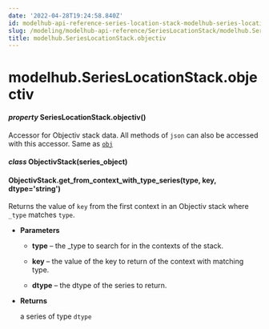 ```yaml
---
date: '2022-04-28T19:24:58.840Z'
id: modelhub-api-reference-series-location-stack-modelhub-series-location-stack-objectiv
slug: /modeling/modelhub-api-reference/SeriesLocationStack/modelhub.SeriesLocationStack.objectiv/
title: modelhub.SeriesLocationStack.objectiv
---
```


# modelhub.SeriesLocationStack.objectiv


#### _property_ SeriesLocationStack.objectiv()
Accessor for Objectiv stack data. All methods of `json` can also be accessed with this
accessor. Same as [`obj`](/docs/modeling/modelhub-api-reference/SeriesLocationStack/modelhub.SeriesLocationStack.obj/#modelhub.SeriesLocationStack.obj)


#### _class_ ObjectivStack(series_object)
<!-- !! processed by numpydoc !! -->

#### ObjectivStack.get_from_context_with_type_series(type, key, dtype='string')
Returns the value of `key` from the first context in an Objectiv stack where `_type` matches `type`.


* **Parameters**

    
    * **type** – the _type to search for in the contexts of the stack.


    * **key** – the value of the key to return of the context with matching type.


    * **dtype** – the dtype of the series to return.



* **Returns**

    a series of type `dtype`


<!-- !! processed by numpydoc !! -->
<!-- !! processed by numpydoc !! -->
